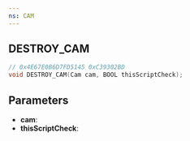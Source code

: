 ```yaml
---
ns: CAM
---
```

## DESTROY_CAM

```c
// 0x4E67E0B6D7FD5145 0xC39302BD
void DESTROY_CAM(Cam cam, BOOL thisScriptCheck);
```

## Parameters
* **cam**:
* **thisScriptCheck**:
